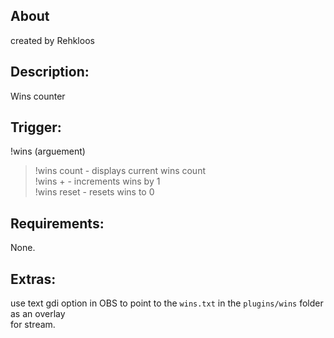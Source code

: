 ## About
created by Rehkloos

## Description:
Wins counter

## Trigger:
!wins (arguement)
> !wins count - displays current wins count\
> !wins + - increments wins by 1\
> !wins reset - resets wins to 0

## Requirements:
None.

## Extras:
use text gdi option in OBS to point to the `wins.txt` in the `plugins/wins` folder as an overlay\
for stream.
